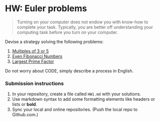 HW: Euler problems
========

>Turning on your computer does not endow you with know-how to complete your task.
>Typically, you are better off understanding your computing task before you turn on your computer.

Devise a strategy solving the following problems: 

1. [Multiples of 3 or 5](https://projecteuler.net/problem=1)
1. [Even Fibonacci Numbers](https://projecteuler.net/problem=2)
1. [Largest Prime Factor](https://projecteuler.net/problem=3)

Do not worry about CODE, simply describe a process in English.

### Submission instructions

1.  In your repository, create a file called `HW1.md` with your solutions. 
1.  Use markdown syntax to add some formatting elements like headers or lists or **bold**.
1.  Sync your local and online repositories.  (Push the local repo to Github.com.)
